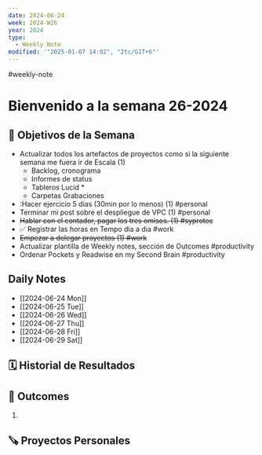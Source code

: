 ```yaml
---
date: 2024-06-24
week: 2024-W26
year: 2024
type:
  - Weekly Note
modified: '"2025-01-07 14:02", "2tc/G1T+6"'
---
```

#weekly-note 

# Bienvenido a la semana 26-2024

## 🥅 Objetivos de la Semana
- Actualizar todos los artefactos de proyectos como si la siguiente semana me fuera ir de Escala (1) 
	- Backlog, cronograma
	- Informes de status
	- Tableros Lucid *
	- Carpetas Grabaciones
- :Hacer ejercicio 5 dias (30min por lo menos) (1) #personal
- Terminar mi post sobre el despliegue de VPC (1) #personal 
-  ~~Hablar con el contador, pagar los tres omisos. (1) #syprotec~~ 
-  ✅ Registrar las horas en Tempo dia a dia  #work
-  ~~Empezar a delegar proyectos   (1) #work~~
-  Actualizar plantilla de Weekly notes, sección de Outcomes #productivity 
-  Ordenar Pockets y Readwise en my Second Brain #productivity


## Daily Notes
- [[2024-06-24 Mon]]
- [[2024-06-25 Tue]]
- [[2024-06-26 Wed]]
- [[2024-06-27 Thu]]
- [[2024-06-28 Fri]]
- [[2024-06-29 Sat]]

## 🗓 Historial de Resultados

## 💪 Outcomes
1. 

## 🪚 Proyectos Personales




